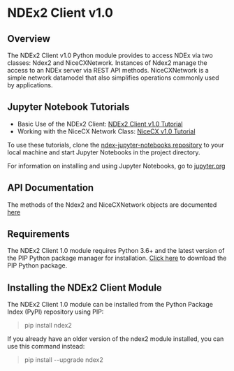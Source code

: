 # **NDEx2 Client v1.0**

## **Overview**

The NDEx2 Client v1.0 Python module provides to access NDEx via two classes: Ndex2 and NiceCXNetwork. Instances of Ndex2 manage the access to an NDEx server via REST API methods. NiceCXNetwork is a simple network datamodel that also simplifies operations commonly used by applications.

## **Jupyter Notebook Tutorials**

* Basic Use of the NDEx2 Client: [NDEx2 Client v1.0 Tutorial](https://github.com/ndexbio/ndex-jupyter-notebooks/blob/master/notebooks/NDEx2%20Client%20v1.0%20Tutorial.ipynb)
* Working with the NiceCX Network Class: [NiceCX v1.0 Tutorial](https://github.com/ndexbio/ndex-jupyter-notebooks/blob/master/notebooks/NiceCX%20v1.0%20Tutorial.ipynb)

To use these tutorials, clone the [ndex-jupyter-notebooks repository](https://github.com/ndexbio/ndex-jupyter-notebooks) to your local machine and start Jupyter Notebooks in the project directory.

For information on installing and using Jupyter Notebooks, go to [jupyter.org](http://jupyter.org/)

## **API Documentation**

The methods of the Ndex2 and NiceCXNetwork objects are documented [here](http://home.ndexbio.org/ndex2-sphinx/docs/ndex2.html)

## **Requirements**

The NDEx2 Client 1.0 module requires Python 3.6+ and the latest version of the PIP Python package manager for installation. [Click here](https://pypi.python.org/pypi/pip) to download the PIP Python package.

## **Installing the NDEx2 Client Module**

The NDEx2 Client 1.0 module can be installed from the Python Package Index (PyPI) repository using PIP:

> pip install ndex2

If you already have an older version of the ndex2 module installed, you can use this command instead:

> pip install --upgrade ndex2

